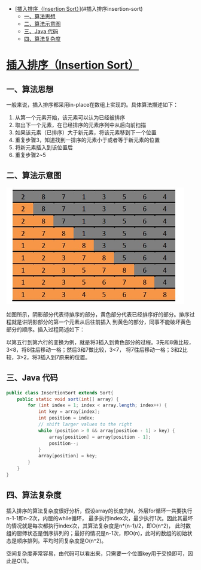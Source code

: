 [TOC levels=1-4]: # " "

- [[插入排序（Insertion Sort）](http://www.cnblogs.com/lqminn/p/3649845.html)](#插入排序insertion-sort)
    - [一、算法思想](#一算法思想)
    - [二、算法示意图](#二算法示意图)
    - [三、Java 代码](#三java-代码)
    - [四、算法复杂度](#四算法复杂度)


# [插入排序（Insertion Sort）](http://www.cnblogs.com/lqminn/p/3649845.html)


## 一、算法思想

一般来说，插入排序都采用in-place在数组上实现的。具体算法描述如下：

1. 从第一个元素开始，该元素可以认为已经被排序
2. 取出下一个元素，在已经排序的元素序列中从后向前扫描
3. 如果该元素（已排序）大于新元素，将该元素移到下一个位置
4. 重复步骤3，知道找到一排序的元素小于或者等于新元素的位置
5. 将新元素插入到该位置后
6. 重复步骤2~5

## 二、算法示意图

![插入排序示例](../image/071005236063806.jpg)

如图所示，阴影部分代表待排序的部分，黄色部分代表已经排序好的部分。排序过程就是讲阴影部分的第一个元素从后往前插入
到黄色的部分，同事不能破坏黄色部分的顺序。插入过程简述如下：

以第五行到第六行的变换为例，就是将3插入到黄色部分的过程。3先和8做比较，3<8，将8往后移动一格；然后3和7做比较，3<7，
将7往后移动一格；3和2比较，3>2，将3插入到7原来的位置。

## 三、Java 代码

```java
public class InsertionSort extends Sort{
    public static void sort(int[] array) {
        for (int index = 1; index < array.length; index++) {
            int key = array[index];
            int position = index;
            // shift larger values to the right
            while (position > 0 && array[position - 1] > key) {
                array[position] = array[position - 1];
                position--;
            }
            array[position] = key;
        }
    }
}
```


## 四、算法复杂度

插入排序的算法复杂度很好分析，假设array的长度为N，外层for循环一共要执行n-1-1即n-2次，内层的while循环，
最多执行index次，最少执行1次。因此其最坏的情况就是每次都执行index次，其算法复杂度是n*(n-1)/2，即O(n^2)，
此时数组的厨师状态是倒序排列的；最好的情况是n-1次，即O(n)，此时的数组的初始状态是顺序排列。平均时间复杂度是O(n^2)。

空间复杂度非常容易，由代码可以看出来，只需要一个位置key用于交换即可，因此是O(1)。

